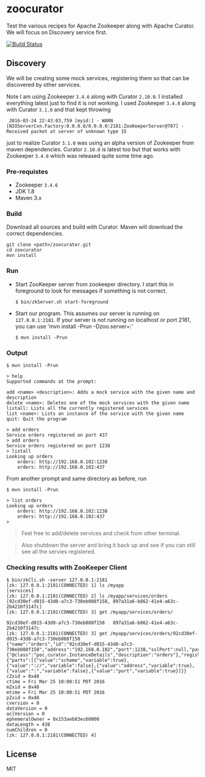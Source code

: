 # zoocurator

Test the various recipes for Apache Zookeeper along with Apache Curator.
We will focus on Discovery service first.

[![Build Status](https://travis-ci.org/rahulsh1/zoocurator.svg?branch=master)](https://travis-ci.org/rahulsh1/zoocurator)

## Discovery
We will be creating some mock services, registering them so that can be discovered by other services.

Note I am using Zookeeper `3.4.6` along with Curator `2.10.0`.
I installed everything latest just to find it is not working. I used Zookeeper `3.4.8` along with Curator `3.1.0` and that kept throwing

     2016-03-24 22:43:03,759 [myid:] - WARN  [NIOServerCxn.Factory:0.0.0.0/0.0.0.0:2181:ZooKeeperServer@707] - Received packet at server of unknown type 15

just to realize Curator `3.1.0` was using an alpha version of Zookeeper from maven dependencies. Curator `2.10.0` is latest too but that works with Zookeeper `3.4.6` which was released quite some time ago.

### Pre-requistes
- Zookeeper `3.4.6`
- JDK 1.8
- Maven 3.x

### Build
Download all sources and build with Curator. Maven will download the correct dependencies.

    git clone <path>/zoocurator.git
    cd zoocurator
    mvn install

### Run
- Start ZooKeeper server from zookeeper directory. I start this in foreground to look for messages if something is not correct.

      $ bin/zkServer.sh start-foreground

- Start our program.
This assumes our server is running on `127.0.0.1:2181`. If your server is not running on localhost or port 2181, you can use 'mvn install -Prun -Dzoo.server=<server>:<port>'

      $ mvn install -Prun

### Output

    $ mvn install -Prun

    > help
    Supported commands at the prompt:

    add <name> <description>: Adds a mock service with the given name and description
    delete <name>: Deletes one of the mock services with the given name
    listall: Lists all the currently registered services
    list <name>: Lists an instance of the service with the given name
    quit: Quit the program

    > add orders
    Service orders registered on port 437
    > add orders
    Service orders registered on port 1238
    > listall
    Looking up orders
    	orders: http://192.168.0.102:1238
    	orders: http://192.168.0.102:437

From another prompt and same directory as before, run

    $ mvn install -Prun

    > list orders
    Looking up orders
    	orders: http://192.168.0.102:1238
    	orders: http://192.168.0.102:437
    >

> Feel free to add/delete services and check from other terminal.

> Also shutdown the server and bring it back up and see if you can still see all the servies registered.

### Checking results with ZooKeeper Client

    $ bin/zkCli.sh -server 127.0.0.1:2181
    [zk: 127.0.0.1:2181(CONNECTED) 1] ls /myapp
    [services]
    [zk: 127.0.0.1:2181(CONNECTED) 2] ls /myapp/services/orders
    [92cd30ef-d015-43d0-a7c3-730eb088f158, 897a31a6-b862-41e4-a63c-2b4210f3147c]
    [zk: 127.0.0.1:2181(CONNECTED) 3] get /myapp/services/orders/

    92cd30ef-d015-43d0-a7c3-730eb088f158   897a31a6-b862-41e4-a63c-2b4210f3147c
    [zk: 127.0.0.1:2181(CONNECTED) 3] get /myapp/services/orders/92cd30ef-d015-43d0-a7c3-730eb088f158
    {"name":"orders","id":"92cd30ef-d015-43d0-a7c3-730eb088f158","address":"192.168.0.102","port":1238,"sslPort":null,"payload":{"@class":"poc.curator.InstanceDetails","description":"orders"},"registrationTimeUTC":1458925251363,"serviceType":"DYNAMIC","uriSpec":{"parts":[{"value":"scheme","variable":true},{"value":"://","variable":false},{"value":"address","variable":true},{"value":":","variable":false},{"value":"port","variable":true}]}}
    cZxid = 0x48
    ctime = Fri Mar 25 10:00:51 PDT 2016
    mZxid = 0x48
    mtime = Fri Mar 25 10:00:51 PDT 2016
    pZxid = 0x48
    cversion = 0
    dataVersion = 0
    aclVersion = 0
    ephemeralOwner = 0x153aeb83ec60000
    dataLength = 438
    numChildren = 0
    [zk: 127.0.0.1:2181(CONNECTED) 4]


## License

MIT
